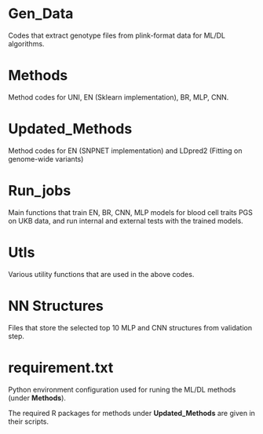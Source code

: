 
# Gen_Data
 Codes that extract genotype files from plink-format data for ML/DL algorithms.

# Methods
 Method codes for UNI, EN (Sklearn implementation), BR, MLP, CNN.
 
 # Updated_Methods
 Method codes for EN (SNPNET implementation) and LDpred2 (Fitting on genome-wide variants)

# Run_jobs
Main functions that train EN, BR, CNN, MLP models for blood cell traits PGS on UKB data, and run internal and external tests with the trained models.

# Utls
 Various utility functions that are used in the above codes.  
 
 # NN Structures
 Files that store the selected top 10 MLP and CNN structures from validation step.
 
 # requirement.txt
 Python environment configuration used for runing the ML/DL methods (under **Methods**).
 
 The required R packages for methods under **Updated_Methods** are given in their scripts.
 
